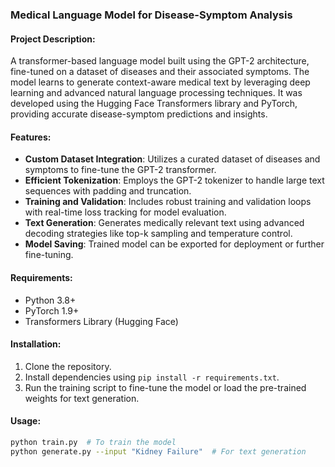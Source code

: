 ### Medical Language Model for Disease-Symptom Analysis  

#### Project Description:  
A transformer-based language model built using the GPT-2 architecture, fine-tuned on a dataset of diseases and their associated symptoms. The model learns to generate context-aware medical text by leveraging deep learning and advanced natural language processing techniques. It was developed using the Hugging Face Transformers library and PyTorch, providing accurate disease-symptom predictions and insights.  

#### Features:  
- **Custom Dataset Integration**: Utilizes a curated dataset of diseases and symptoms to fine-tune the GPT-2 transformer.  
- **Efficient Tokenization**: Employs the GPT-2 tokenizer to handle large text sequences with padding and truncation.  
- **Training and Validation**: Includes robust training and validation loops with real-time loss tracking for model evaluation.  
- **Text Generation**: Generates medically relevant text using advanced decoding strategies like top-k sampling and temperature control.  
- **Model Saving**: Trained model can be exported for deployment or further fine-tuning.  

#### Requirements:  
- Python 3.8+
- PyTorch 1.9+
- Transformers Library (Hugging Face)


#### Installation:  
1. Clone the repository.  
2. Install dependencies using `pip install -r requirements.txt`.  
3. Run the training script to fine-tune the model or load the pre-trained weights for text generation.  

#### Usage:  
```bash
python train.py  # To train the model
python generate.py --input "Kidney Failure"  # For text generation
```
